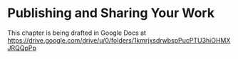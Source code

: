 Publishing and Sharing Your Work
==========================

This chapter is being drafted in Google Docs at
https://drive.google.com/drive/u/0/folders/1kmrjxsdrwbspPucPTU3hiOHMXJRQQpPp
